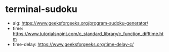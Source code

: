 # terminal-sudoku

- alg: https://www.geeksforgeeks.org/program-sudoku-generator/
- time: https://www.tutorialspoint.com/c_standard_library/c_function_difftime.htm
- time-delay: https://www.geeksforgeeks.org/time-delay-c/
